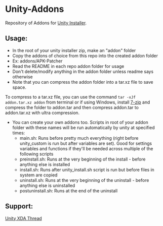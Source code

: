 # Unity-Addons
Repository of Addons for [Unity Installer](https://github.com/Zackptg5/Unity).

## Usage:
- In the root of your unity installer zip, make an "addon" folder
- Copy the addons of choice from this repo into the created addon folder
- Ex: addons/APK-Patcher
- Read the README in each repo addon folder for usage
- Don't delete/modify anything in the addon folder unless readme says otherwise
- Note that you can compress the addon folder into a tar.xz file to save space.

To compress to a tar.xz file, you can use the command `tar -xJf addon.tar.xz addon` from terminal or if using Windows, install [7-zip](https://www.7-zip.org/download.html) and compress the folder to addon.tar and then compress addon.tar to addon.tar.xz with ultra compression.

- You can create your own addons too. Scripts in root of your addon folder with these names will be run automatically by unity at specified times:
  - main.sh: Runs before pretty much everything (right before unity_custom is run but after variables are set). Good for settings variables and functions if they'll be needed across multiple of the following scripts
  - preinstall.sh: Runs at the very beginning of the install - before anything else is installed
  - install.sh: Runs after unity_install.sh script is run but before files in system are copied
  - uninstall.sh: Runs at the very beginning of the uninstall - before anything else is uninstalled
  - postuninstall.sh: Runs at the end of the uninstall

## Support:
[Unity XDA Thread](https://forum.xda-developers.com/apps/magisk/module-audio-modification-library-t3579612)
